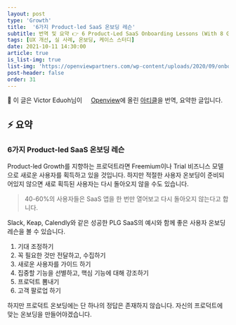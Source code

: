 ```yaml
---
layout: post
type: 'Growth'
title:  '6가지 Product-led SaaS 온보딩 레슨'
subtitle: 번역 및 요약 👉 6 Product-Led SaaS Onboarding Lessons (With 8 Great Examples)
tags: [UX 개선, 실 사례, 온보딩, 케이스 스터디]
date: 2021-10-11 14:30:00
article: true
is_list-img: true
list-img: 'https://openviewpartners.com/wp-content/uploads/2020/09/onboarding-examples.png'
post-header: false
order: 31
---
```


<p class="text-gray">
 🔗 이 글은 Victor Eduoh님이 <a href='https://openviewpartners.com/blog/' target='blank' rel='nofollow' id='outlink1' onclick='clickedOutlink(outlink1)'><img src='https://www.google.com/s2/favicons?sz=64&domain=https://openviewpartners.com/' style='display:inline; height: 1em; position: relative; bottom: -2px; margin-right: 2px;'>Openview</a>에 올린 <a href='https://openviewpartners.com/blog/product-onboarding-examples/#.YfpxPlgzb0o' target='blank' rel='nofollow' id='outlink2' onclick='clickedOutlink(outlink2)'>아티클</a>을 번역, 요약한 글입니다.
</p>

## ⚡️ 요약

### 6가지 Product-led SaaS 온보딩 레슨

Product-led Growth를 지향하는 프로덕트라면 Freemium이나 Trial 비즈니스 모델으로 새로운 사용자를 획득하고 있을 것입니다. 하지만 적절한 사용자 온보딩이 준비되어있지 않으면 새로 획득된 사용자는 다시 돌아오지 않을 수도 있습니다.

> 40-60%의 사용자들은 SaaS 앱을 한 번만 열어보고 다시 돌아오지 않는다고 합니다.

Slack, Keap, Calendly와 같은 성공한 PLG SaaS의 예시와 함께 좋은 사용자 온보딩 레슨을 볼 수 있습니다.

1. 기대 조정하기
2. 꼭 필요한 것만 전달하고, 수집하기
3. 새로운 사용자를 가이드 하기
4. 집중할 기능을 선별하고, 핵심 기능에 대해 강조하기
5. 프로덕트 뽐내기
6. 고객 팔로업 하기

하지만 프로덕트 온보딩에는 단 하나의 정답은 존재하지 않습니다. 자신의 프로덕트에 맞는 온보딩을 만들어야겠습니다.
